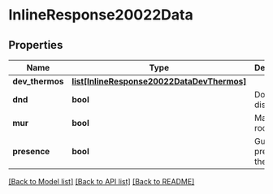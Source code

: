 # InlineResponse20022Data

## Properties
Name | Type | Description | Notes
------------ | ------------- | ------------- | -------------
**dev_thermos** | [**list[InlineResponse20022DataDevThermos]**](InlineResponse20022DataDevThermos.md) |  | [optional] 
**dnd** | **bool** | Do not disturb | [optional] 
**mur** | **bool** | Make up room | [optional] 
**presence** | **bool** | Guest present in the room | [optional] 

[[Back to Model list]](../README.md#documentation-for-models) [[Back to API list]](../README.md#documentation-for-api-endpoints) [[Back to README]](../README.md)

